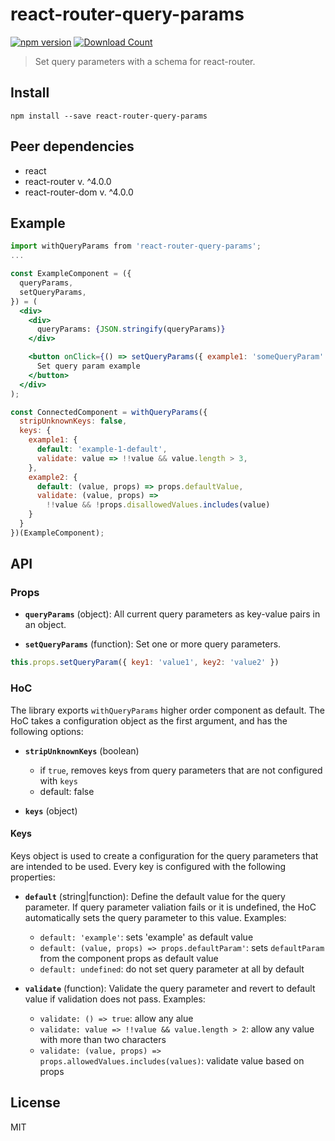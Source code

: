 # react-router-query-params

[![npm version](https://badge.fury.io/js/react-router-query-params.svg)](https://badge.fury.io/js/react-router-query-params)
[![Download Count](http://img.shields.io/npm/dm/react-router-query-params.svg?style=flat-square)](https://npmjs.org/package/react-router-query-params)

> Set query parameters with a schema for react-router.

## Install

```
npm install --save react-router-query-params
```

## Peer dependencies

* react
* react-router v. ^4.0.0
* react-router-dom v. ^4.0.0

## Example

```jsx
import withQueryParams from 'react-router-query-params';
...

const ExampleComponent = ({
  queryParams,
  setQueryParams,
}) = (
  <div>
    <div>
      queryParams: {JSON.stringify(queryParams)}
    </div>

    <button onClick={() => setQueryParams({ example1: 'someQueryParam' })}>
      Set query param example
    </button>
  </div>
);

const ConnectedComponent = withQueryParams({
  stripUnknownKeys: false,
  keys: {
    example1: {
      default: 'example-1-default',
      validate: value => !!value && value.length > 3,
    },
    example2: {
      default: (value, props) => props.defaultValue,
      validate: (value, props) =>
        !!value && !props.disallowedValues.includes(value)
    }
  }
})(ExampleComponent);
```

## API

### Props

* __`queryParams`__ (object): All current query parameters as key-value pairs in an object.

* __`setQueryParams`__ (function): Set one or more query parameters.
```js
this.props.setQueryParam({ key1: 'value1', key2: 'value2' })
```

### HoC

The library exports `withQueryParams` higher order component as default. The HoC takes a configuration object as the first argument, and has the following options:

* __`stripUnknownKeys`__ (boolean)
  - if `true`, removes keys from query parameters that are not configured with `keys`
  - default: false

* __`keys`__ (object)

#### Keys

Keys object is used to create a configuration for the query parameters that are intended to be used.
Every key is configured with the following properties:

* __`default`__ (string|function): Define the default value for the query parameter. If query parameter valiation fails or it is undefined, the HoC automatically sets the query parameter to this value. Examples:
  - `default: 'example'`: sets 'example' as default value
  - `default: (value, props) => props.defaultParam'`: sets `defaultParam` from the component props as default value
  - `default: undefined`: do not set query parameter at all by default

* __`validate`__ (function): Validate the query parameter and revert to default value if validation does not pass. Examples:
  - `validate: () => true`: allow any alue
  - `validate: value => !!value && value.length > 2`: allow any value with more than two characters
  - `validate: (value, props) => props.allowedValues.includes(values)`: validate value based on props

## License

MIT
